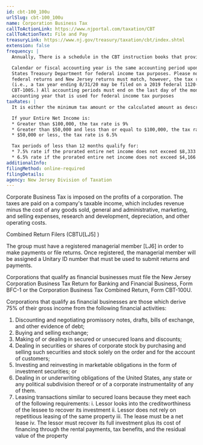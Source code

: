 ```yaml
---
id: cbt-100_100u
urlSlug: cbt-100_100u
name: Corporation Business Tax
callToActionLink: https://www.njportal.com/taxation/CBT
callToActionText: File and Pay
treasuryLink: https://www.nj.gov/treasury/taxation/cbt/index.shtml
extension: false
frequency: |
  Annually, There is a schedule in the CBT instruction books that provide detailed due dates: If the due date falls on a weekend or a legal holiday, the return and payment are due on the following business day.

  Calendar or fiscal accounting year is the same accounting period upon which the taxpayer is required to report to the United
  States Treasury Department for federal income tax purposes. Please note the ending month of the accounting period for
  federal returns and New Jersey returns must match, however, the tax return year for the federal and State returns may differ.
  (i.e., a tax year ending 8/31/20 may be filed on a 2019 federal 1120-S; the same tax year must be filed on a 2020 New Jersey
  CBT-100S.) All accounting periods must end on the last day of the month, except that taxpayers may use the same 52-53 week
  accounting year that is used for federal income tax purposes
taxRates: |
  It is either the minimum tax amount or the calculated amount as described below; whichever is greater.

  If your Entire Net Income is:
  * Greater than $100,000, the tax rate is 9%
  * Greater than $50,000 and less than or equal to $100,000, the tax rate is 7.5%
  * $50,000 or less, the tax rate is 6.5%

  Tax periods of less than 12 months qualify for:
  * 7.5% rate if the prorated entire net income does not exceed $8,333 per month
  * 6.5% rate if the prorated entire net income does not exceed $4,166 per month
additionalInfo:
filingMethod: online-required
filingDetails:
agency: New Jersey Division of Taxation
---
```


Corporate Business Tax is imposed on the profits of a corporation. The taxes are paid on a company's taxable income, which includes revenue minus the cost of any goods sold, general and administrative, marketing, and selling expenses, research and development, depreciation, and other operating costs.

Combined Return Filers (CBTU[LJ5] )

The group must have a registered managerial member [LJ6] in order to make payments or file returns. Once registered, the managerial member will be assigned a Unitary ID number that must be used to submit returns and payments.

Corporations that qualify as financial businesses must file the New Jersey Corporation Business Tax Return for Banking and Financial Business, Form BFC-1 or the Corporation Business Tax Combined Return, Form CBT-100U.

Corporations that qualify as financial businesses are those which derive 75% of their gross income from the following financial activities:

1. Discounting and negotiating promissory notes, drafts, bills of exchange, and other evidence of debt;
2. Buying and selling exchange;
3. Making of or dealing in secured or unsecured loans and discounts;
4. Dealing in securities or shares of corporate stock by purchasing and selling such securities and stock solely on the order and for the account of customers;
5. Investing and reinvesting in marketable obligations in the form of investment securities; or
6. Dealing in or underwriting obligations of the United States, any state or any political subdivision thereof or of a corporate instrumentality of any of them.
7. Leasing transactions similar to secured loans because they meet each of the following requirements:
   i. Lessor looks into the creditworthiness of the lessee to recover its investment
   ii. Lessor does not rely on repetitious leasing of the same property
   iii. The lease must be a net lease
   iv. The lessor must recover its full investment plus its cost of financing through the rental payments, tax benefits, and the residual value of the property

